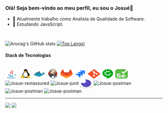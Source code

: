 ### Olá! Seja bem-vindo ao meu perfil, eu sou o Josué👋


- 🔭 Atualmente trabalho como Analista de Qualidade de Software.
- 🌱 Estudando JavaScript.

<div style="display: inline_block"><br>
  
![Anurag's GitHub stats](https://github-readme-stats.vercel.app/api?username=Josue-07&show_icons=true&theme=tokyonight)
[![Top Langs](https://github-readme-stats.vercel.app/api/top-langs/?username=Josue-07&layout=compact&theme=tokyonight))](https://github.com/Josue-07/github-readme-stats)

</div>
  
#### Stack de Tecnologias 
<div style="display: inline_block"><br>
  <img align="center" alt="Josue-java" height="30" width="40" src="https://github.com/devicons/devicon/blob/master/icons/java/java-original.svg">
  <img align="center" alt="Josue-linux" height="30" width="40" src="https://github.com/devicons/devicon/blob/master/icons/linux/linux-original.svg">
  <img align="center" alt="Josue-docker" height="30" width="40" src="https://github.com/devicons/devicon/blob/master/icons/docker/docker-original.svg">
  <img align="center" alt="Josue-jenkins" height="30" width="40" src="https://github.com/devicons/devicon/blob/master/icons/jenkins/jenkins-original.svg">
  <img align="center" alt="Josue-gitlab" height="30" width="40" src="https://github.com/devicons/devicon/blob/master/icons/gitlab/gitlab-original.svg">
  <img align="center" alt="Josue-jira" height="30" width="40" src="https://github.com/devicons/devicon/blob/master/icons/jira/jira-original.svg">
  <img align="center" alt="Josue-git" height="30" width="40" src="https://github.com/devicons/devicon/blob/master/icons/git/git-original.svg">
  <img align="center" alt="Josue-cucumber" height="30" width="40" src="https://github.com/devicons/devicon/blob/master/icons/cucumber/cucumber-plain.svg">
  <img align="center" alt="Josue-selenium" height="30" width="40" src="https://github.com/tandpfun/skill-icons/blob/main/icons/Selenium.svg">
  <img align="center" alt="Josue-restassured" height="30" width="40" src="https://github.com/rest-assured/rest-assured.github.io/blob/master/img/logo-transparent.png">
  <img align="center" alt="Josue-junit" height="30" width="40" src="https://github.com/junit-team/junit5/blob/86465f4f491219ad0c0cf9c64eddca7b0edeb86f/assets/img/junit5-logo.svg">
   <img align="center" alt="Josue-insomnia" height="30" width="40" src="https://github.com/Kong/insomnia-design-assets/blob/master/export/Icon.svg">
   <img align="center" alt="Josue-postman" height="30" width="40" src="https://github.com/flathub/com.getpostman.Postman/blob/master/logo-mark.svg">    
   <img align="center" alt="Josue-postman" height="40" width="50" src="https://github.com/cypress-io/cypress-icons/blob/master/src/logo/cypress-io-logo-round.png">    
   <img align="center" alt="Josue-postman" height="40" width="50" src="https://github.com/robotframework/visual-identity/blob/master/logo/robot-framework-white.png">    

</div>
  
  ---
  
<div> 
  <a href = "mailto:josuelima875@gmail.com"><img src="https://img.shields.io/badge/-Gmail-%23333?style=for-the-badge&logo=gmail&logoColor=white" target="_blank"></a>
  <a href="https://www.linkedin.com/in/josu%C3%A9-lima-a6040418a/" target="_blank"><img src="https://img.shields.io/badge/-LinkedIn-%230077B5?style=for-the-badge&logo=linkedin&logoColor=white" target="_blank"></a> 
  
</div>
